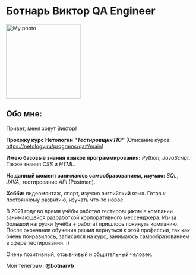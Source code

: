 # Ботнарь Виктор QA Engineer

<img src="https://sun9-9.userapi.com/impg/I3nP-MExydd5NK-iiTa1XlxysuT0tVYMUnRx6w/40OeWdbahVo.jpg?size=1920x1920&quality=96&sign=4dd5002988e7ca4f2309ab673b7c8f54&type=album" width="200" alt="My photo">

## **Обо мне:**

Привет, меня зовут Виктор!

**Прохожу курс Нетологии _"Тестировщик ПО"_** (Описание курса: https://netology.ru/programs/qa#/main)

**Имею базовые знания языков программирования:** _Python_, _JavaScript_. Также знания _CSS_ и _HTML_.

**На данный момент занимаюсь самообразованием, изучаю:** _SQL_, _JAVA_, тестирование _API_ (Postman).

**Хобби:** видеомонтаж, спорт, изучаю английский язык.
Готов к постоянному развитию, изучать что-то новое.

В 2021 году во время учёбы работал тестировщиком в компании занимающейся разработкой корпоративного мессенджера. Из-за большой нагрузки (учёба + работа) пришлось покинуть компанию. После окончания обучения решил вернуться к этой профессии, так как очень понравилось, записался на курс, занимаюсь самообразованием в сфере тестирования. :)

Очень позитивный, отзывчивый и общительный человек.

Мой телеграм: **@botnarvb**